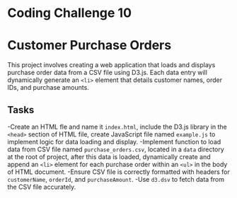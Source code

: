 # Coding Challenge 10
# Customer Purchase Orders

This project involves creating a web application that loads and displays purchase order data from a CSV file using D3.js. Each data entry will dynamically generate an `<li>` element that details customer names, order IDs, and purchase amounts.

## Tasks
-Create an HTML fle and name it `index.html`, include the D3.js library in the `<head>` section of HTML file, create JavaScript file named `example.js` to implement logic for data loading and display.
-Implement function to load data from CSV file named `purchase_orders.csv`, located in a `data` directory at the root of project, after this data is loaded, dynamically create and append an `<li>` element for each purchase order within an `<ul>` in the body of HTML document.
-Ensure CSV file is correctly formatted with headers for `customerName`, `orderId`, and `purchaseAmount`.
-Use `d3.dsv` to fetch data from the CSV file accurately.